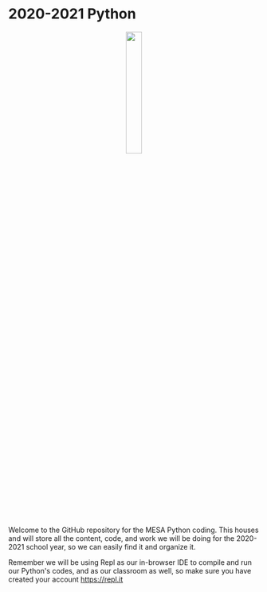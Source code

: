 # 2020-2021 Python
<p align="center">
<img src="https://logos-download.com/wp-content/uploads/2016/10/Python_logo_wordmark.png" width="25%">
</p>

Welcome to the GitHub repository for the MESA Python coding. This houses and will store all the content, code, and work we will be doing for the 2020-2021 school year, so we can easily find it and organize it.

Remember we will be using Repl as our in-browser IDE to compile and run our Python's codes, and as our classroom as well, so make sure you have created your account
https://repl.it
